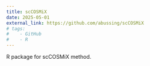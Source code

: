 ```yaml
---
title: scCOSMiX
date: 2025-05-01
external_link: https://github.com/abussing/scCOSMiX
# tags:
#    - GitHub
#    - R
---
```


R package for scCOSMiX method.

<!--more-->
